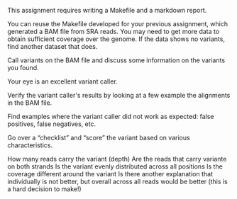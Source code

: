 This assignment requires writing a Makefile and a markdown report.

You can reuse the Makefile developed for your previous assignment, which generated a BAM file from SRA reads. You may need to get more data to obtain sufficient coverage over the genome. If the data shows no variants, find another dataset that does.

Call variants on the BAM file and discuss some information on the variants you found.

Your eye is an excellent variant caller.

Verify the variant caller's results by looking at a few example the alignments in the BAM file.

Find examples where the variant caller did not work as expected: false positives, false negatives, etc.

Go over a “checklist” and “score” the variant based on various characteristics.

How many reads carry the variant (depth)
Are the reads that carry variante on both strands
Is the variant evenly distributed across all positions
Is the coverage different around the variant
Is there another explanation that individually is not better, 
but overall across all reads would be better (this is a hard decision to make!)
